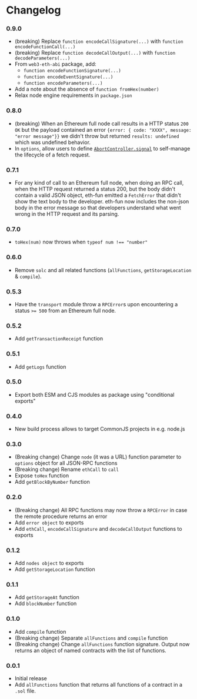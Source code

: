 # Changelog

### 0.9.0

- (breaking) Replace `function encodeCallSignature(...)` with `function encodeFunctionCall(...)`
- (breaking) Replace `function decodeCallOutput(...)` with `function decodeParameters(...)`
- From `web3-eth-abi` package, add:
  - `function encodeFunctionSignature(...)`
  - `function encodeEventSignature(...)`
  - `function encodeParameters(...)`
- Add a note about the absence of `function fromHex(number)`
- Relax node engine requirements in `package.json`

### 0.8.0

- (breaking) When an Ethereum full node call results in a HTTP status `200 OK`
  but the payload contained an error `{error: { code: "XXXX", message: "error message"}}` we didn't throw but returned `results: undefined` which was
  undefined behavior.
- In `options`, allow users to define
  [`AbortController.signal`](https://developer.mozilla.org/en-US/docs/Web/API/AbortController/signal)
  to self-manage the lifecycle of a fetch request.

### 0.7.1

- For any kind of call to an Ethereum full node, when doing an RPC call, when
  the HTTP request returned a status 200, but the body didn't contain a valid
  JSON object, eth-fun emitted a `FetchError` that didn't show the text body to
  the developer. eth-fun now includes the non-json body in the error message so
  that developers understand what went wrong in the HTTP request and its
  parsing.

### 0.7.0

- `toHex(num)` now throws when `typeof num !== "number"`

### 0.6.0

- Remove `solc` and all related functions (`allFunctions`, `getStorageLocation`
  & `compile`).

### 0.5.3

- Have the `transport` module throw a `RPCError`s upon encountering a status
  `>= 500` from an Ethereum full node.

### 0.5.2

- Add `getTransactionReceipt` function

### 0.5.1

- Add `getLogs` function

### 0.5.0

- Export both ESM and CJS modules as package using "conditional exports"

### 0.4.0

- New build process allows to target CommonJS projects in e.g. node.js

### 0.3.0

- (Breaking change) Change `node` (it was a URL) function parameter to
  `options` object for all JSON-RPC functions
- (Breaking change) Rename `ethCall` to `call`
- Expose `toHex` function
- Add `getBlockByNumber` function

### 0.2.0

- (Breaking change) All RPC functions may now throw a `RPCError` in
  case the remote procedure returns an error
- Add `error object` to exports
- Add `ethCall`, `encodeCallSignature` and `decodeCallOutput` functions
  to exports

### 0.1.2

- Add `nodes object` to exports
- Add `getStorageLocation` function

### 0.1.1

- Add `getStorageAt` function
- Add `blockNumber` function

### 0.1.0

- Add `compile` function
- (Breaking change) Separate `allFunctions` and `compile` function
- (Breaking change) Change `allFunctions` function signature. Output now
  returns an object of named contracts with the list of functions.

### 0.0.1

- Initial release
- Add `allFunctions` function that returns all functions of a contract in a
  `.sol` file.
